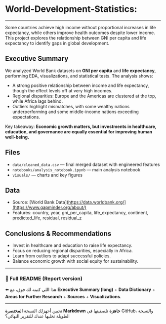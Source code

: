 # World-Development-Statistics:

---


Some countries achieve high income without proportional increases in life expectancy, while others improve health outcomes despite lower income. This project explores the relationship between GNI per capita and life expectancy to identify gaps in global development.

## Executive Summary

We analyzed World Bank datasets on **GNI per capita** and **life expectancy**, performing EDA, visualizations, and statistical tests. The analysis shows:

* A strong positive relationship between income and life expectancy, though the effect levels off at very high incomes.
* Regional disparities: Europe and the Americas are clustered at the top, while Africa lags behind.
* Outliers highlight mismatches, with some wealthy nations underperforming and some middle-income nations exceeding expectations.

Key takeaway: **Economic growth matters, but investments in healthcare, education, and governance are equally essential for improving human well-being.**

## Files

* `data/cleaned_data.csv` — final merged dataset with engineered features
* `notebooks/analysis_notebook.ipynb` — main analysis notebook
* `visuals/` — charts and key figures

## Data

* Source: [World Bank Data](https://data.worldbank.org/](https://www.gapminder.org/about/)
* Features: country, year, gni_per_capita, life_expectancy, continent, predicted_life, residual, residual_z

## Conclusions & Recommendations

* Invest in healthcare and education to raise life expectancy.
* Focus on reducing regional disparities, especially in Africa.
* Learn from outliers to adapt successful policies.
* Balance economic growth with social equity for sustainability.

---

### 📌 Full README (Report version)

⬅️ هذا اللي كتبته لك فوق، مع **Executive Summary (long)** + **Data Dictionary** + **Areas for Further Research** + **Sources** + **Visualizations**.

---

تحبين أجهزلك النسخة **المختصرة Markdown جاهزة** تلصقينها في GitHub، والنسخة الطويلة تخليها عندك للتقرير النهائي؟



